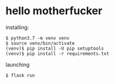 # hello motherfucker
installing:
```
$ python3.7 -m venv venv
$ source venv/bin/activate
(venv)$ pip install -U pip setuptools
(venv)$ pip install -r requirements.txt
```
launching
```
$ flask run
```